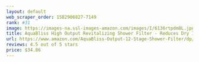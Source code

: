 ```yaml
---
layout: default 
﻿web_scraper_order: 1582906827-7149
rank: #31
image: https://images-na.ssl-images-amazon.com/images/I/6136rtpdm8L.jpg
title: AquaBliss High Output Revitalizing Shower Filter - Reduces Dry Itchy Skin, Dandruff, Eczema, and…
url: https://www.amazon.com/AquaBliss-Output-12-Stage-Shower-Filter/dp/B01MUBU0YC/ref=zg_mw_hi_31?_encoding=UTF8&psc=1&refRID=A6V7PFP7K69AZRGH710E
reviews: 4.5 out of 5 stars
price: $34.86 
---
```

